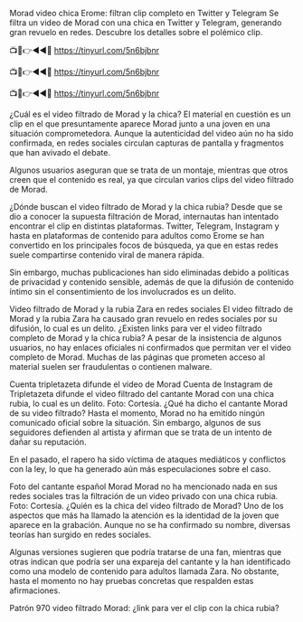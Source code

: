 Morad video chica Erome: filtran clip completo en Twitter y Telegram
Se filtra un video de Morad con una chica en Twitter y Telegram, generando gran revuelo en redes. Descubre los detalles sobre el polémico clip.

📺📱👉◄◄🔴  https://tinyurl.com/5n6bjbnr

📺📱👉◄◄🔴  https://tinyurl.com/5n6bjbnr

📺📱👉◄◄🔴  https://tinyurl.com/5n6bjbnr


¿Cuál es el video filtrado de Morad y la chica?
El material en cuestión es un clip en el que presuntamente aparece Morad junto a una joven en una situación comprometedora. Aunque la autenticidad del video aún no ha sido confirmada, en redes sociales circulan capturas de pantalla y fragmentos que han avivado el debate.

Algunos usuarios aseguran que se trata de un montaje, mientras que otros creen que el contenido es real, ya que circulan varios clips del video filtrado de Morad.


¿Dónde buscan el video filtrado de Morad y la chica rubia?
Desde que se dio a conocer la supuesta filtración de Morad, internautas han intentado encontrar el clip en distintas plataformas. Twitter, Telegram, Instagram y hasta en plataformas de contenido para adultos como Erome se han convertido en los principales focos de búsqueda, ya que en estas redes suele compartirse contenido viral de manera rápida.

Sin embargo, muchas publicaciones han sido eliminadas debido a políticas de privacidad y contenido sensible, además de que la difusión de contenido íntimo sin el consentimiento de los involucrados es un delito.

Video filtrado de Morad y la rubia Zara en redes sociales
El video filtrado de Morad y la rubia Zara ha causado gran revuelo en redes sociales por su difusión, lo cual es un delito.
¿Existen links para ver el video filtrado completo de Morad y la chica rubia?
A pesar de la insistencia de algunos usuarios, no hay enlaces oficiales ni confirmados que permitan ver el video completo de Morad. Muchas de las páginas que prometen acceso al material suelen ser fraudulentas o contienen malware.

Cuenta tripletazeta difunde el video de Morad
Cuenta de Instagram de Tripletazeta difunde el video filtrado del cantante Morad con una chica rubia, lo cual es un delito. Foto: Cortesía.
¿Qué ha dicho el cantante Morad de su video filtrado?
Hasta el momento, Morad no ha emitido ningún comunicado oficial sobre la situación. Sin embargo, algunos de sus seguidores defienden al artista y afirman que se trata de un intento de dañar su reputación.

En el pasado, el rapero ha sido víctima de ataques mediáticos y conflictos con la ley, lo que ha generado aún más especulaciones sobre el caso.

Foto del cantante español Morad 
Morad no ha mencionado nada en sus redes sociales tras la filtración de un video privado con una chica rubia. Foto: Cortesía.
¿Quién es la chica del video filtrado de Morad?
Uno de los aspectos que más ha llamado la atención es la identidad de la joven que aparece en la grabación. Aunque no se ha confirmado su nombre, diversas teorías han surgido en redes sociales.

Algunas versiones sugieren que podría tratarse de una fan, mientras que otras indican que podría ser una expareja del cantante y la han identificado como una modelo de contenido para adultos llamada Zara. No obstante, hasta el momento no hay pruebas concretas que respalden estas afirmaciones.

Patrón 970 video filtrado Morad: ¿link para ver el clip con la chica rubia?
